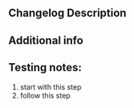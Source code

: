 ## Changelog Description
<!-- Paragraphs contain detailed information on the changes made to the product or service, providing an in-depth description of the updates and enhancements. They can be used to explain the reasoning behind the changes, or to highlight the importance of the new features. Paragraphs can often include links to further information or support documentation. -->


## Additional info
<!-- Paragraphs of text giving context of additional technical information or code examples. -->


## Testing notes:

1. start with this step
2. follow this step
